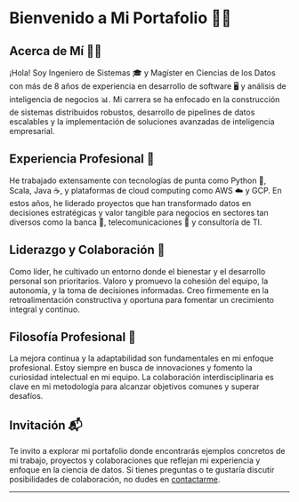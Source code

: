 # Bienvenido a Mi Portafolio 👨‍💻

## Acerca de Mí 🙋‍♂️

¡Hola! Soy Ingeniero de Sistemas 🎓 y Magíster en Ciencias de los Datos con más de 8 años de experiencia en desarrollo de software 🖥️ y análisis de inteligencia de negocios 📊. Mi carrera se ha enfocado en la construcción de sistemas distribuidos robustos, desarrollo de pipelines de datos escalables y la implementación de soluciones avanzadas de inteligencia empresarial.

## Experiencia Profesional 💼

He trabajado extensamente con tecnologías de punta como Python 🐍, Scala, Java ☕, y plataformas de cloud computing como AWS ☁️ y GCP. En estos años, he liderado proyectos que han transformado datos en decisiones estratégicas y valor tangible para negocios en sectores tan diversos como la banca 🏦, telecomunicaciones 📡 y consultoría de TI.

## Liderazgo y Colaboración 👥

Como líder, he cultivado un entorno donde el bienestar y el desarrollo personal son prioritarios. Valoro y promuevo la cohesión del equipo, la autonomía, y la toma de decisiones informadas. Creo firmemente en la retroalimentación constructiva y oportuna para fomentar un crecimiento integral y continuo.

## Filosofía Profesional 🌟

La mejora continua y la adaptabilidad son fundamentales en mi enfoque profesional. Estoy siempre en busca de innovaciones y fomento la curiosidad intelectual en mi equipo. La colaboración interdisciplinaria es clave en mi metodología para alcanzar objetivos comunes y superar desafíos.

## Invitación 📬

Te invito a explorar mi portafolio donde encontrarás ejemplos concretos de mi trabajo, proyectos y colaboraciones que reflejan mi experiencia y enfoque en la ciencia de datos. Si tienes preguntas o te gustaría discutir posibilidades de colaboración, no dudes en [contactarme](mailto:jarcia@bancolombia.com.co).

---

